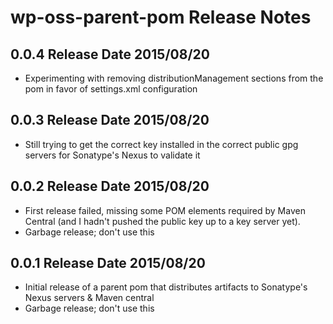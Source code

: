 # wp-oss-parent-pom Release Notes

## 0.0.4 Release Date 2015/08/20

* Experimenting with removing distributionManagement sections from the pom in favor of settings.xml configuration

## 0.0.3 Release Date 2015/08/20

* Still trying to get the correct key installed in the correct public gpg servers for Sonatype's Nexus to validate it

## 0.0.2 Release Date 2015/08/20

* First release failed, missing some POM elements required by Maven Central (and I hadn't pushed the public key up to a key server yet).
* Garbage release; don't use this

## 0.0.1 Release Date 2015/08/20

* Initial release of a parent pom that distributes artifacts to Sonatype's Nexus servers & Maven central
* Garbage release; don't use this
